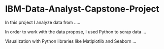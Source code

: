 # IBM-Data-Analyst-Capstone-Project


In this project I analyze data from .....

In order to work with the data propose, I used Python to scrap data ...


Visualization with Python libraries like Matlplotlib and Seaborn ...
